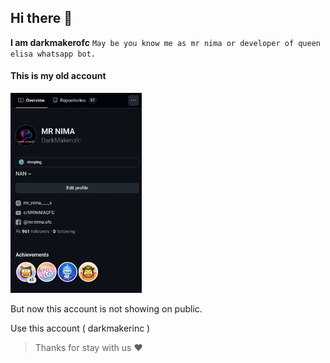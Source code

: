 ## Hi there 👋
**I am darkmakerofc** `May be you know me as mr nima or developer of queen elisa whatsapp bot.`

#### This is my old account
<img src="./SmartSelect_20250216-224125_Chrome.jpg" height=320 width=210> </img>
<p>But now this account is not showing on public.</p>
<p>Use this account ( darkmakerinc )</p>

> Thanks for stay with us ♥️
